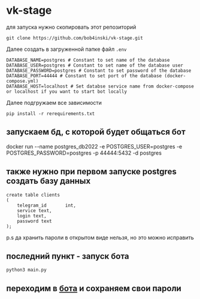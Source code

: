 # vk-stage
для запуска нужно скопировать этот репозиторий
```
git clone https://github.com/bob4inski/vk-stage.git
```
Далее создать в загруженной папке файл `.env`
```
DATABASE_NAME=postgres # Constant to set name of the database
DATABASE_USER=postgres # Constant to set name of the database user
DATABASE_PASSWORD=postgres # Constant to set password of the database
DATABASE_PORT=44444 # Constant to set port of the database (docker-compose.yml)
DATABASE_HOST=localhost # Set databse service name from docker-compose or localhost if you want to start bot locally
```

Далее подгружаем все зависимости

```
pip install -r rerequirements.txt
```

## запускаем бд, с которой будет общаться бот 

docker run --name postgres_db2022 -e POSTGRES_USER=postgres -e POSTGRES_PASSWORD=postgres -p 44444:5432 -d postgres

## также нужно при первом запуске postgres создать базу данных

```
create table clients
(
    telegram_id       int,
  	service text,
  	login text,
  	password text
);
```
p.s да хранить пароли в открытом виде нельзя, но это можно исправить

## последний пункт - запуск бота

```
python3 main.py
```

##  переходим в [бота](https://t.me/vk_stage_bot) и сохраняем свои пароли
